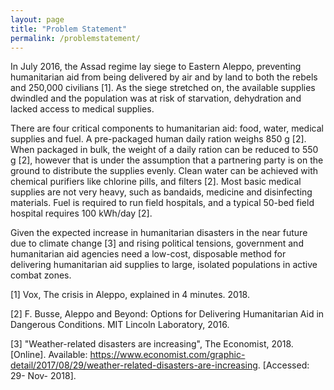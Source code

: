 ```yaml
---
layout: page
title: "Problem Statement"
permalink: /problemstatement/
---
```


In July 2016, the Assad regime lay siege to Eastern Aleppo, preventing humanitarian aid from being delivered by air and by land to both the rebels and 250,000 civilians [1]. As the siege stretched on, the available supplies dwindled and the population was at risk of starvation, dehydration and lacked access to medical supplies.

There are four critical components to humanitarian aid: food, water, medical supplies and fuel. A pre-packaged human daily ration weighs 850 g [2]. When packaged in bulk, the weight of a daily ration can be reduced to 550 g [2], however that is under the assumption that a partnering party is on the ground to distribute the supplies evenly. Clean water can be achieved with chemical purifiers like chlorine pills, and filters [2]. Most basic medical supplies are not very heavy, such as bandaids, medicine and disinfecting materials. Fuel is required to run field hospitals, and a typical 50-bed field hospital requires 100 kWh/day [2].

Given the expected increase in humanitarian disasters in the near future due to climate change [3] and rising political tensions, government and humanitarian aid agencies need a low-cost, disposable method for delivering humanitarian aid supplies to large, isolated populations in active combat zones.

[1] Vox, The crisis in Aleppo, explained in 4 minutes. 2018.

[2] F. Busse, Aleppo and Beyond: Options for Delivering Humanitarian Aid in Dangerous Conditions. MIT Lincoln Laboratory, 2016.

[3] "Weather-related disasters are increasing", The Economist, 2018. [Online]. Available: https://www.economist.com/graphic-detail/2017/08/29/weather-related-disasters-are-increasing. [Accessed: 29- Nov- 2018].
